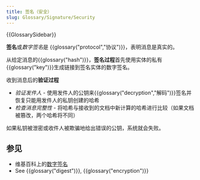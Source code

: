 ```yaml
---
title: 签名（安全）
slug: Glossary/Signature/Security
---
```


{{GlossarySidebar}}

**签名**或*数字签名*是 {{glossary("protocol","协议")}}，表明消息是真实的。

从给定消息的{{glossary("hash")}}，**签名过程**首先使用实体的私有{{glossary("key")}}生成链接到签名实体的数字签名。

收到消息后的**验证过程**

- _验证发件人_ _-_ 使用发件人的公钥来{{glossary("decryption","解码")}}签名并恢复只能用发件人的私钥创建的哈希
- _检查消息完整性 -_ 将哈希与接收到的文档中新计算的哈希进行比较（如果文档被篡改，两个哈希将不同）

如果私钥被泄密或收件人被欺骗地给出错误的公钥，系统就会失败。

## 参见

- 维基百科上的[数字签名](https://zh.wikipedia.org/wiki/數位簽章)
- See {{glossary("digest")}}, {{glossary("encryption")}}
